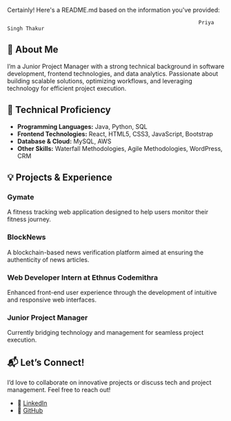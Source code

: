 Certainly! Here's a README.md based on the information you've provided:

                                                                  Priya Singh Thakur

## 🚀 About Me

I’m a Junior Project Manager with a strong technical background in software development, frontend technologies, and data analytics. Passionate about building scalable solutions, optimizing workflows, and leveraging technology for efficient project execution.

## 🎯 Technical Proficiency

- **Programming Languages:** Java, Python, SQL
- **Frontend Technologies:** React, HTML5, CSS3, JavaScript, Bootstrap
- **Database & Cloud:** MySQL, AWS
- **Other Skills:** Waterfall Methodologies, Agile Methodologies, WordPress, CRM

## 💡 Projects & Experience

### Gymate
A fitness tracking web application designed to help users monitor their fitness journey.

### BlockNews
A blockchain-based news verification platform aimed at ensuring the authenticity of news articles.

### Web Developer Intern at Ethnus Codemithra
Enhanced front-end user experience through the development of intuitive and responsive web interfaces.

### Junior Project Manager
Currently bridging technology and management for seamless project execution.

## 📬 Let’s Connect!

I’d love to collaborate on innovative projects or discuss tech and project management. Feel free to reach out!

- 🔗 [LinkedIn](https://www.linkedin.com/in/thakurpriyasingh/)
- 🔗 [GitHub](https://github.com/Priyasinghthakur)

```

